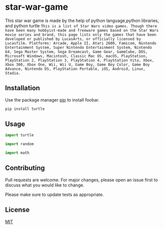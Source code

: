 # star-war-game
This star war game is made by the help of python language,python libraries, and python turtle ```This is a list of Star Wars video games. Though there have been many hobbyist-made and freeware games based on the Star Wars movie series and brand, this page lists only the games that have been developed or published by LucasArts, or officially licensed by Lucasfilm. Platforms: Arcade, Apple II, Atari 2600, Famicom, Nintendo Entertainment System, Super Nintendo Entertainment System, Nintendo 64, Sega Master System, Sega Dreamcast, Game Gear, GameCube, DOS, Microsoft Windows, Macintosh, Classic Mac OS, macOS, PlayStation, PlayStation 2, PlayStation 3, PlayStation 4, PlayStation Vita, Xbox, Xbox 360, Xbox One, Wii, Wii U, Game Boy, Game Boy Color, Game Boy Advance, Nintendo DS, PlayStation Portable, iOS, Android, Linux, Stadia.```


## Installation

Use the package manager [pip](https://pypi.org/project/turtle/) to install foobar.

```bash
pip install turtle
```

## Usage

```python
import turtle
```
```python
import random
```
```python
import math
```

## Contributing
Pull requests are welcome. For major changes, please open an issue first to discuss what you would like to change.

Please make sure to update tests as appropriate.

## License
[MIT](https://choosealicense.com/licenses/mit/)


